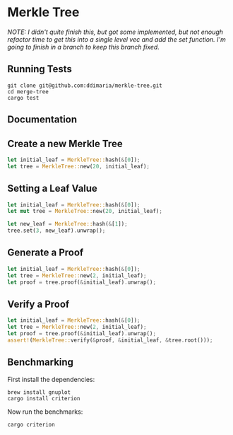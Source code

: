 # Merkle Tree

_NOTE: I didn't quite finish this, but got some implemented, but not enough refactor time to get this into a single level vec and add the set function.  I'm going to finish in a branch to keep this branch fixed._

## Running Tests

```shell
git clone git@github.com:ddimaria/merkle-tree.git
cd merge-tree
cargo test
```

## Documentation

## Create a new Merkle Tree

```rust
let initial_leaf = MerkleTree::hash(&[0]);
let tree = MerkleTree::new(20, initial_leaf);
```

## Setting a Leaf Value

```rust
let initial_leaf = MerkleTree::hash(&[0]);
let mut tree = MerkleTree::new(20, initial_leaf);

let new_leaf = MerkleTree::hash(&[1]);
tree.set(3, new_leaf).unwrap();
```

## Generate a Proof

```rust
let initial_leaf = MerkleTree::hash(&[0]);
let tree = MerkleTree::new(2, initial_leaf);
let proof = tree.proof(&initial_leaf).unwrap();
```

## Verify a Proof

```rust
let initial_leaf = MerkleTree::hash(&[0]);
let tree = MerkleTree::new(2, initial_leaf);
let proof = tree.proof(&initial_leaf).unwrap();
assert!(MerkleTree::verify(&proof, &initial_leaf, &tree.root()));
```

## Benchmarking

First install the dependencies:

```shell
brew install gnuplot
cargo install criterion
```

Now run the benchmarks:

```shell
cargo criterion
```